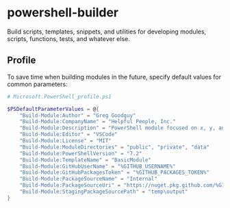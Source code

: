 # powershell-builder
Build scripts, templates, snippets, and utilities for developing modules, scripts, functions, tests, and whatever else.

## Profile
To save time when building modules in the future, specify default values for common parameters:

```powershell
# Microsoft.PowerShell_profile.ps1

$PSDefaultParameterValues = @{
    "Build-Module:Author" = "Greg Goodguy"
    "Build-Module:CompanyName" = "Helpful People, Inc."
    "Build-Module:Description" = "PowerShell module focused on x, y, and z."
    "Build-Module:Editor" = "VSCode"
    "Build-Module:License" = "MIT"
    "Build-Module:ModuleDirectories" = "public", "private", "data"
    "Build-Module:PowerShellVersion" = "7.2"
    "Build-Module:TemplateName" = "BasicModule"
    "Build-Module:GitHubUserName" = "%GITHUB_USERNAME%"
    "Build-Module:GitHubPackagesToken" = "%GITHUB_PACKAGES_TOKEN%"
    "Build-Module:PackageSourceName" = "Internal"
    "Build-Module:PackageSourceUri" = "https://nuget.pkg.github.com/%GITHUB_USERNAME%/index.json"
    "Build-Module:StagingPackageSourcePath" = "temp\output"
}
```
